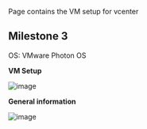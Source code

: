 Page contains the VM setup for vcenter

## Milestone 3

OS: VMware Photon OS

**VM Setup**

![image](https://user-images.githubusercontent.com/71083461/215344163-ae88cc21-be52-4cc1-bcd8-d84960a36692.png)

**General information**  

![image](https://user-images.githubusercontent.com/71083461/215351396-921c16a8-fd90-4980-aafe-2c1dcdc3f1cc.png)
